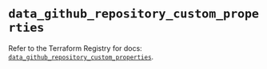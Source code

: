 # `data_github_repository_custom_properties`

Refer to the Terraform Registry for docs: [`data_github_repository_custom_properties`](https://registry.terraform.io/providers/integrations/github/6.7.3/docs/data-sources/repository_custom_properties).
